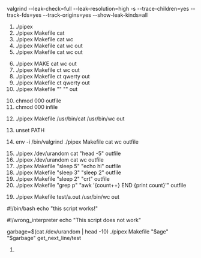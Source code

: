 <!-- Valgrind Flags -->
valgrind --leak-check=full --leak-resolution=high -s --trace-children=yes --track-fds=yes --track-origins=yes --show-leak-kinds=all

<!-- arguments count check -->
1. ./pipex  
2. ./pipex Makefile cat
3. ./pipex Makefile cat wc
4. ./pipex Makefile cat wc out
5. ./pipex Makefile cat wc out

<!-- Wrong arguments -->
6. ./pipex MAKE cat wc out
7. ./pipex Makefile ct wc out
8. ./pipex Makefile ct qwerty out
9. ./pipex Makefile ct qwerty out
0. ./pipex Makefile "" "" out

<!-- Change permissions for both files -->
10. chmod 000 outfile
11. chmod 000 infile

<!-- Path instead of cmd -->
12. ./pipex Makefile /usr/bin/cat /usr/bin/wc out

<!-- Unset path -->
13. unset PATH

<!-- Remove env -->
14. env -i /bin/valgrind ./pipex Makefile cat wc outfile

<!-- Random cases -->
15. ./pipex /dev/urandom cat "head -5" outfile
16. ./pipex /dev/urandom cat wc outfile
17. ./pipex Makefile "sleep 5" "echo hi" outfile 
17. ./pipex Makefile "sleep 3" "sleep 2" outfile 
18. ./pipex Makefile "sleep 2" "crt" outfile 
00. ./pipex Makefile "grep p" "awk '{count++} END {print count}'" outfile 

<!-- program that fails on purpose -->
19. ./pipex Makefile test/a.out /usr/bin/wc out

<!-- Creating script that uses wrong interpreter for execve() -->
<!-- Valid script -->
#!/bin/bash
echo "this script works!"
<!-- Invalid script -->
#!/wrong_interpreter
echo "This script does not work"

<!-- Garbage -->
garbage=$(cat /dev/urandom | head -10)
./pipex Makefile "$age" "$garbage" get_next_line/test

<!-- For bonus -->

1. 
